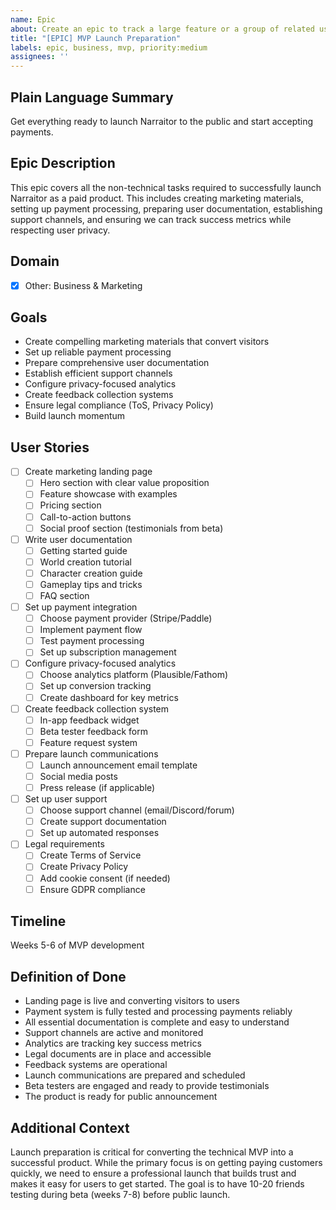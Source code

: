 ```yaml
---
name: Epic
about: Create an epic to track a large feature or a group of related user stories
title: "[EPIC] MVP Launch Preparation"
labels: epic, business, mvp, priority:medium
assignees: ''
---
```


## Plain Language Summary
Get everything ready to launch Narraitor to the public and start accepting payments.

## Epic Description
This epic covers all the non-technical tasks required to successfully launch Narraitor as a paid product. This includes creating marketing materials, setting up payment processing, preparing user documentation, establishing support channels, and ensuring we can track success metrics while respecting user privacy.

## Domain
- [x] Other: Business & Marketing

## Goals
- Create compelling marketing materials that convert visitors
- Set up reliable payment processing
- Prepare comprehensive user documentation
- Establish efficient support channels
- Configure privacy-focused analytics
- Create feedback collection systems
- Ensure legal compliance (ToS, Privacy Policy)
- Build launch momentum

## User Stories
- [ ] Create marketing landing page
  - [ ] Hero section with clear value proposition
  - [ ] Feature showcase with examples
  - [ ] Pricing section
  - [ ] Call-to-action buttons
  - [ ] Social proof section (testimonials from beta)
- [ ] Write user documentation
  - [ ] Getting started guide
  - [ ] World creation tutorial
  - [ ] Character creation guide
  - [ ] Gameplay tips and tricks
  - [ ] FAQ section
- [ ] Set up payment integration
  - [ ] Choose payment provider (Stripe/Paddle)
  - [ ] Implement payment flow
  - [ ] Test payment processing
  - [ ] Set up subscription management
- [ ] Configure privacy-focused analytics
  - [ ] Choose analytics platform (Plausible/Fathom)
  - [ ] Set up conversion tracking
  - [ ] Create dashboard for key metrics
- [ ] Create feedback collection system
  - [ ] In-app feedback widget
  - [ ] Beta tester feedback form
  - [ ] Feature request system
- [ ] Prepare launch communications
  - [ ] Launch announcement email template
  - [ ] Social media posts
  - [ ] Press release (if applicable)
- [ ] Set up user support
  - [ ] Choose support channel (email/Discord/forum)
  - [ ] Create support documentation
  - [ ] Set up automated responses
- [ ] Legal requirements
  - [ ] Create Terms of Service
  - [ ] Create Privacy Policy
  - [ ] Add cookie consent (if needed)
  - [ ] Ensure GDPR compliance

## Timeline
Weeks 5-6 of MVP development

## Definition of Done
- Landing page is live and converting visitors to users
- Payment system is fully tested and processing payments reliably
- All essential documentation is complete and easy to understand
- Support channels are active and monitored
- Analytics are tracking key success metrics
- Legal documents are in place and accessible
- Feedback systems are operational
- Launch communications are prepared and scheduled
- Beta testers are engaged and ready to provide testimonials
- The product is ready for public announcement

## Additional Context
Launch preparation is critical for converting the technical MVP into a successful product. While the primary focus is on getting paying customers quickly, we need to ensure a professional launch that builds trust and makes it easy for users to get started. The goal is to have 10-20 friends testing during beta (weeks 7-8) before public launch.